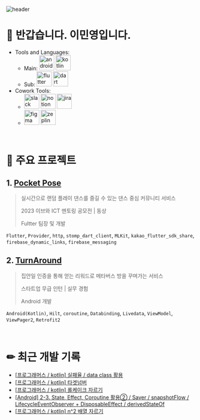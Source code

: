![header](https://capsule-render.vercel.app/api?type=venom&color=auto&height=300&section=header&text=MinYoung%20Lee&fontSize=90&animation=fadeIn)

# 👋 반갑습니다. 이민영입니다.
  - Tools and Languages:
    - Main: <img src="https://developer.android.com/static/images/brand/android-head_3D.png" alt="android" height="40"/> <img src="https://www.vectorlogo.zone/logos/kotlinlang/kotlinlang-icon.svg" alt="kotlin" width="40" height="40"/>
    - Sub: <img src="https://www.vectorlogo.zone/logos/flutterio/flutterio-icon.svg" alt="flutter" width="40" height="40"/> <img src="https://www.vectorlogo.zone/logos/dartlang/dartlang-icon.svg" alt="dart" width="40" height="40"/> 
  - Cowork Tools:
    - <img src="https://cdn4.iconfinder.com/data/icons/logos-and-brands/512/306_Slack_logo-512.png" alt="slack" height="40"/> <img src="https://upload.wikimedia.org/wikipedia/commons/thumb/e/e9/Notion-logo.svg/2048px-Notion-logo.svg.png" alt="notion" height="40"/> <img src="https://static-00.iconduck.com/assets.00/jira-icon-1024x1024-96tmi3hq.png" alt="jira" height="40"/>
    - <img src="https://upload.wikimedia.org/wikipedia/commons/thumb/3/33/Figma-logo.svg/1365px-Figma-logo.svg.png" alt="figma" height="40"> <img src="https://static-00.iconduck.com/assets.00/zeplin-icon-1024x818-3o36h3nv.png" alt="zeplin" height="40">

<br>

# 🌟 주요 프로젝트
## 1. [Pocket Pose](https://github.com/minWachya/hatch-flutter-app-2023)
> 실시간으로 랜덤 플레이 댄스를 즐길 수 있는 댄스 중심 커뮤니티 서비스
> 
> 2023 이브와 ICT 멘토링 공모전 | 동상
>
> Fultter 팀장 및 개발

`Flutter`, `Provider`, `http`, `stomp_dart_client`, `MLKit`, `kakao_flutter_sdk_share`, `firebase_dynamic_links`,  `firebase_messaging`

## 2. [TurnAround](https://github.com/Toursix206/turnaround-aos)
> 집안일 인증을 통해 얻는 리워드로 메타버스 방을 꾸며가는 서비스
>
> 스타트업 무급 인턴 | 실무 경험
>
> Android 개발

`Android(Kotlin)`, `Hilt`, `coroutine`, `Databinding`, `Livedata`, `ViewModel`, `ViewPager2`, `Retrofit2`

<br>

# ✏ 최근 개발 기록
<!-- BLOG-POST-LIST:START -->
- [[프로그래머스 / kotlin] 실패율 / data class 활용](https://min-wachya.tistory.com/274)
- [[프로그래머스 / kotlin] 타겟넘버](https://min-wachya.tistory.com/273)
- [[프로그래머스 / kotlin] 롤케이크 자르기](https://min-wachya.tistory.com/272)
- [[Android] 2-3. State, Effect, Coroutine 활용② / Saver / snapshotFlow / LifecycleEventObserver + DisposableEffect / derivedStateOf](https://min-wachya.tistory.com/271)
- [[프로그래머스 / kotlin] n^2 배열 자르기](https://min-wachya.tistory.com/270)
<!-- BLOG-POST-LIST:END -->
